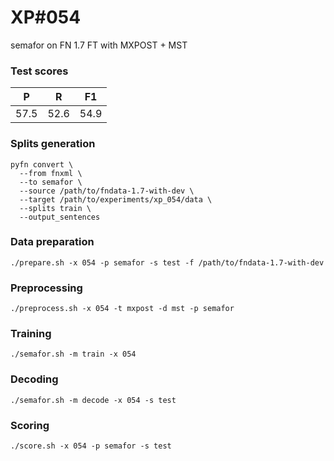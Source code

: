 # XP\#054

semafor on FN 1.7 FT with MXPOST + MST

### Test scores
| P| R | F1 |
| --- | --- | --- |
| 57.5 | 52.6 | 54.9 |

### Splits generation
```
pyfn convert \
  --from fnxml \
  --to semafor \
  --source /path/to/fndata-1.7-with-dev \
  --target /path/to/experiments/xp_054/data \
  --splits train \
  --output_sentences
```

### Data preparation
```
./prepare.sh -x 054 -p semafor -s test -f /path/to/fndata-1.7-with-dev
```

### Preprocessing
```
./preprocess.sh -x 054 -t mxpost -d mst -p semafor
```

### Training
```
./semafor.sh -m train -x 054
```

### Decoding
```
./semafor.sh -m decode -x 054 -s test
```

### Scoring
```
./score.sh -x 054 -p semafor -s test
```

